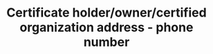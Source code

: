 ---
title: 'Certificate holder/owner/certified organization address - phone number'
slug: 'certificate-holder-phone-number'
description: 'Official contact phone number of the organization - without country code'
required: False
policy: 'Numeric value. Single value only.'
---